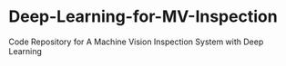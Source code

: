 # Deep-Learning-for-MV-Inspection
Code Repository for A Machine Vision Inspection System with Deep Learning
